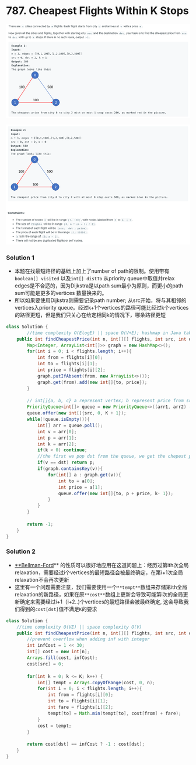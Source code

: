 # 787. Cheapest Flights Within K Stops

![787%20Cheapest%20Flights%20Within%20K%20Stops%20fc7b8faa6ff84828af69aa07a8bf3b0d/Untitled.png](787%20Cheapest%20Flights%20Within%20K%20Stops%20fc7b8faa6ff84828af69aa07a8bf3b0d/Untitled.png)

![787%20Cheapest%20Flights%20Within%20K%20Stops%20fc7b8faa6ff84828af69aa07a8bf3b0d/Untitled%201.png](787%20Cheapest%20Flights%20Within%20K%20Stops%20fc7b8faa6ff84828af69aa07a8bf3b0d/Untitled%201.png)

### Solution 1

- 本题在找最短路径的基础上加上了number of path的限制。使用带有`boolean[] visited` 以及`int[] distTo` 从priority queue中取值并relax edges是不合适的，因为Dijkstra是以path sum最小为原则，而更小的path sum可能是更多的vertices 数量换来的。
- 所以如果要使用Dijkstra则需要记录path number; 从src开始，将与其相邻的vertices入priority queue。经过k+1个vertices的路径可能比经过k个vertices的路径更短，但是我们只关心在给定相同k的情况下，哪条路径更短

```java
class Solution {
		//time complexity O(ElogE) || space O(V+E); hashmap in Java takes more cost
    public int findCheapestPrice(int n, int[][] flights, int src, int dst, int K) {
        Map<Integer, ArrayList<int[]>> graph = new HashMap<>();
        for(int i = 0; i < flights.length; i++){
            int from = flights[i][0];
            int to = flights[i][1];
            int price = flights[i][2];
            graph.putIfAbsent(from, new ArrayList<>());
            graph.get(from).add(new int[]{to, price});
        }

        // int[]{a, b, c} a represent vertex; b represent price from src to a; c represent number of iteration
        PriorityQueue<int[]> queue = new PriorityQueue<>((arr1, arr2) -> arr1[1] - arr2[1]);
        queue.offer(new int[]{src, 0, K + 1});
        while(!queue.isEmpty()){
            int[] arr = queue.poll();
            int v = arr[0];
            int p = arr[1];
            int k = arr[2];
            if(k < 0) continue;
            //the first we pop dst from the queue, we get the chepest price with the given k limitation
            if(v == dst) return p;
            if(graph.containsKey(v)){
                for(int[] a : graph.get(v)){
                    int to = a[0];
                    int price = a[1];
                    queue.offer(new int[]{to, p + price, k- 1});
                }
            }
        }

        return -1;
    }
}
```

### Solution 2

- [**Bellman-Ford](https://github.com/MarekZhang/Leetcode-My-Solutions/tree/master/Bellmand-Ford)** 的性质可以很好地应用在这道问题上：经历过第ith次全局relaxation，需要经过i个vertices的最短路径会被最终确定，在第i+1次全局relaxation不会再次更新
- 这里有一个问题需要注意，我们需要使用一个`**tempt**`数组来存储第ith全局relaxation的新路径，如果在原`**cost**`数组上更新会导致可能第i次的全局更新确定来需要经过i+1（i+2..)个vertices的最短路径会被最终确定, 这会导致我们得到的`cost[dst]`值不满足`K`的要求

```java
class Solution {
    //time complexity O(VE) || space complexity O(V)
    public int findCheapestPrice(int n, int[][] flights, int src, int dst, int K) {
        //prevent overflow when adding inf with integer
        int infCost = 1 << 30;
        int[] cost = new int[n];
        Arrays.fill(cost, infCost);
        cost[src] = 0;

        for(int k = 0; k <= K; k++) {
            int[] tempt = Arrays.copyOfRange(cost, 0, n);
            for(int i = 0; i < flights.length; i++){
                int from = flights[i][0];
                int to = flights[i][1];
                int fare = flights[i][2];
                tempt[to] = Math.min(tempt[to], cost[from] + fare);
            }
            cost = tempt;
        }

        return cost[dst] == infCost ? -1 : cost[dst];
    }
}
```